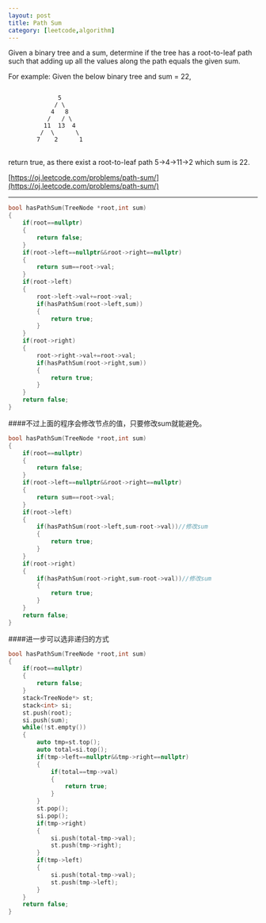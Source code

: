 ```yaml
---
layout: post
title: Path Sum 
category: [leetcode,algorithm]
---
```


Given a binary tree and a sum, determine if the tree has a root-to-leaf path such that adding up all the values along the path equals the given sum.

For example:
Given the below binary tree and sum = 22,
<pre>
<code>
              5
             / \
            4   8
           /   / \
          11  13  4
         /  \      \
        7    2      1
</code>
</pre>
return true, as there exist a root-to-leaf path 5->4->11->2 which sum is 22.

[https://oj.leetcode.com/problems/path-sum/](https://oj.leetcode.com/problems/path-sum/) 

<!--break-->

---


```c++
bool hasPathSum(TreeNode *root,int sum)
{
	if(root==nullptr)
	{
		return false;
	}
	if(root->left==nullptr&&root->right==nullptr)
	{
		return sum==root->val;
	}
	if(root->left)
	{
		root->left->val+=root->val;
		if(hasPathSum(root->left,sum))
		{
			return true;
		}
	}
	if(root->right)
	{
		root->right->val+=root->val;
		if(hasPathSum(root->right,sum))
		{
			return true;
		}
	}
	return false;
}
```
####不过上面的程序会修改节点的值，只要修改sum就能避免。
```c++
bool hasPathSum(TreeNode *root,int sum)
{
	if(root==nullptr)
	{
		return false;
	}
	if(root->left==nullptr&&root->right==nullptr)
	{
		return sum==root->val;
	}
	if(root->left)
	{
		if(hasPathSum(root->left,sum-root->val))//修改sum
		{
			return true;
		}
	}
	if(root->right)
	{
		if(hasPathSum(root->right,sum-root->val))//修改sum
		{
			return true;
		}
	}
	return false;
}
```
####进一步可以选非递归的方式
```c++
bool hasPathSum(TreeNode *root,int sum)
{
	if(root==nullptr)
	{
		return false;
	}
	stack<TreeNode*> st;
	stack<int> si;
	st.push(root);
	si.push(sum);
	while(!st.empty())
	{
		auto tmp=st.top();
		auto total=si.top();
		if(tmp->left==nullptr&&tmp->right==nullptr)
		{
			if(total==tmp->val)
			{
			    return true;
			}
		}
		st.pop();
		si.pop();
		if(tmp->right)
		{
		    si.push(total-tmp->val);
			st.push(tmp->right);
		}
		if(tmp->left)
		{
		    si.push(total-tmp->val);
			st.push(tmp->left);
		}
	}
	return false;
}
```
